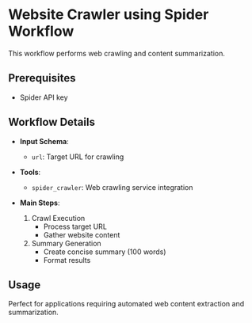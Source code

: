# Website Crawler using Spider Workflow

This workflow performs web crawling and content summarization.

## Prerequisites

- Spider API key

## Workflow Details

- **Input Schema**:
  - `url`: Target URL for crawling

- **Tools**:
  - `spider_crawler`: Web crawling service integration

- **Main Steps**:
  1. Crawl Execution
     - Process target URL
     - Gather website content
  2. Summary Generation
     - Create concise summary (100 words)
     - Format results

## Usage

Perfect for applications requiring automated web content extraction and summarization.
